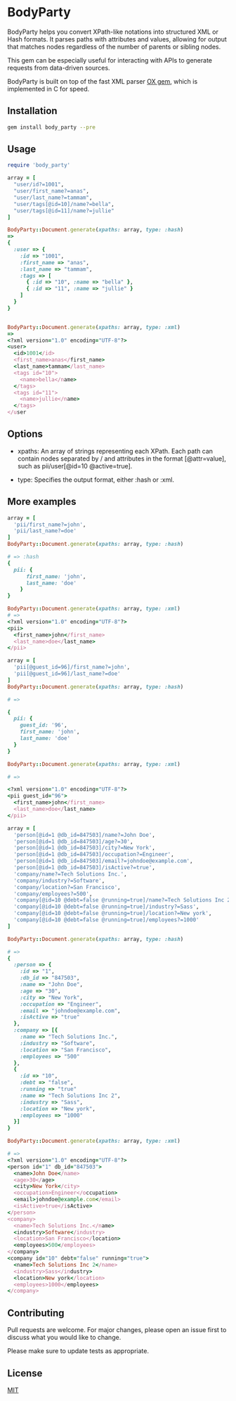 # BodyParty
BodyParty helps you convert XPath-like notations into structured XML or Hash formats. It parses paths with attributes and values, allowing for output that matches nodes regardless of the number of parents or sibling nodes.

This gem can be especially useful for interacting with APIs to generate requests from data-driven sources.

BodyParty is built on top of the fast XML parser [OX gem](https://github.com/ohler55/ox), which is implemented in C for speed.

## Installation

```bash
gem install body_party --pre
```

## Usage

```ruby
require 'body_party'

array = [
  "user/id?=1001",
  "user/first_name?=anas",
  "user/last_name?=tammam",
  "user/tags[@id=10]/name?=bella",
  "user/tags[@id=11]/name?=jullie"
]

BodyParty::Document.generate(xpaths: array, type: :hash)
=>
{
  :user => {
    :id => "1001",
    :first_name => "anas",
    :last_name => "tammam",
    :tags => [
      { :id => "10", :name => "bella" },
      { :id => "11", :name => "jullie" }
    ]
  }
}


BodyParty::Document.generate(xpaths: array, type: :xml)
=>
<?xml version="1.0" encoding="UTF-8"?>
<user>
  <id>1001</id>
  <first_name>anas</first_name>
  <last_name>tammam</last_name>
  <tags id="10">
    <name>bella</name>
  </tags>
  <tags id="11">
    <name>jullie</name>
  </tags>
</user
```

## Options
- xpaths: An array of strings representing each XPath. Each path can contain nodes separated by / and attributes in the format [@attr=value], such as pii/user[@id=10 @active=true].

- type: Specifies the output format, either :hash or :xml.

## More examples

```ruby
array = [
  'pii/first_name?=john',
  'pii/last_name?=doe'
]
BodyParty::Document.generate(xpaths: array, type: :hash)

# => :hash
{
  pii: {
      first_name: 'john',
      last_name: 'doe'
    }
}

BodyParty::Document.generate(xpaths: array, type: :xml)
# =>
<?xml version="1.0" encoding="UTF-8"?>
<pii>
  <first_name>john</first_name>
  <last_name>doe</last_name>
</pii>
```

```ruby
array = [
  'pii[@guest_id=96]/first_name?=john',
  'pii[@guest_id=96]/last_name?=doe'
]
BodyParty::Document.generate(xpaths: array, type: :hash)

# =>

{
  pii: {
    guest_id: '96',
    first_name: 'john',
    last_name: 'doe'
  }
}

BodyParty::Document.generate(xpaths: array, type: :xml)

# =>

<?xml version="1.0" encoding="UTF-8"?>
<pii guest_id="96">
  <first_name>john</first_name>
  <last_name>doe</last_name>
</pii>
```

```ruby
array = [
  'person[@id=1 @db_id=847503]/name?=John Doe',
  'person[@id=1 @db_id=847503]/age?=30',
  'person[@id=1 @db_id=847503]/city?=New York',
  'person[@id=1 @db_id=847503]/occupation?=Engineer',
  'person[@id=1 @db_id=847503]/email?=johndoe@example.com',
  'person[@id=1 @db_id=847503]/isActive?=true',
  'company/name?=Tech Solutions Inc.',
  'company/industry?=Software',
  'company/location?=San Francisco',
  'company/employees?=500',
  'company[@id=10 @debt=false @running=true]/name?=Tech Solutions Inc 2',
  'company[@id=10 @debt=false @running=true]/industry?=Sass',
  'company[@id=10 @debt=false @running=true]/location?=New york',
  'company[@id=10 @debt=false @running=true]/employees?=1000'
]

BodyParty::Document.generate(xpaths: array, type: :hash)

# =>
{
  :person => {
    :id => "1",
    :db_id => "847503",
    :name => "John Doe",
    :age => "30",
    :city => "New York",
    :occupation => "Engineer",
    :email => "johndoe@example.com",
    :isActive => "true"
  },
  :company => [{
    :name => "Tech Solutions Inc.",
    :industry => "Software",
    :location => "San Francisco",
    :employees => "500"
  },
  {
    :id => "10",
    :debt => "false",
    :running => "true"
    :name => "Tech Solutions Inc 2",
    :industry => "Sass",
    :location => "New york",
    :employees => "1000"
  }]
}

BodyParty::Document.generate(xpaths: array, type: :xml)

# =>
<?xml version="1.0" encoding="UTF-8"?>
<person id="1" db_id="847503">
  <name>John Doe</name>
  <age>30</age>
  <city>New York</city>
  <occupation>Engineer</occupation>
  <email>johndoe@example.com</email>
  <isActive>true</isActive>
</person>
<company>
  <name>Tech Solutions Inc.</name>
  <industry>Software</industry>
  <location>San Francisco</location>
  <employees>500</employees>
</company>
<company id="10" debt="false" running="true">
  <name>Tech Solutions Inc 2</name>
  <industry>Sass</industry>
  <location>New york</location>
  <employees>1000</employees>
</company>
```
## Contributing

Pull requests are welcome. For major changes, please open an issue first
to discuss what you would like to change.

Please make sure to update tests as appropriate.

## License

[MIT](https://choosealicense.com/licenses/mit/)
